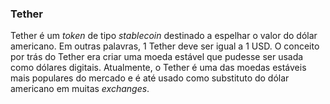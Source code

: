 ### Tether

Tether é um _token_ de tipo _stablecoin_ destinado a espelhar o valor do dólar americano. Em outras palavras, 1 Tether deve ser igual a 1 USD. O conceito por trás do Tether era criar uma moeda estável que pudesse ser usada como dólares digitais. Atualmente, o Tether é uma das moedas estáveis mais populares do mercado e é até usado como substituto do dólar americano em muitas _exchanges_.